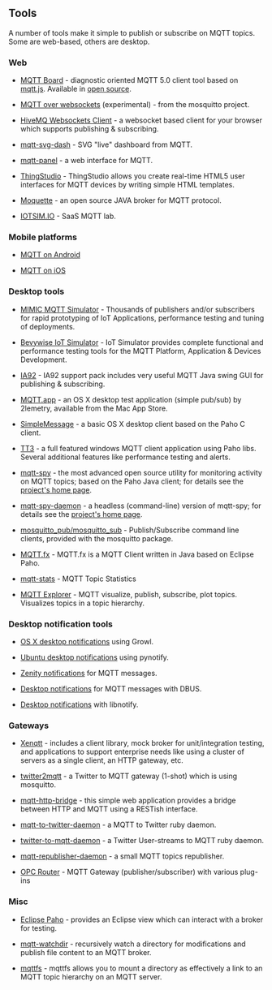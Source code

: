 ##  Tools 

A number of tools make it simple to publish or subscribe on MQTT topics. Some are web-based, others are desktop.

### Web

* [MQTT Board](https://mqttboard.flespi.io) - diagnostic oriented MQTT 5.0 client tool based on [mqtt.js](https://github.com/mqttjs). Available in [open source](https://github.com/flespi-software/mqtt-board).

*  [MQTT over websockets](http://test.mosquitto.org/ws.html) (experimental) - from the mosquitto project.

*  [HiveMQ Websockets Client](http://www.hivemq.com/demos/websocket-client/) - a websocket based client for your browser which supports publishing & subscribing.

*  [mqtt-svg-dash](https://github.com/jpmens/mqtt-svg-dash) - SVG "live" dashboard from MQTT.

*  [mqtt-panel](https://github.com/fabaff/mqtt-panel) - a web interface for MQTT.

* [ThingStudio](http://www.thingstud.io) - ThingStudio allows you create real-time HTML5 user interfaces for MQTT devices by writing simple HTML templates.

*  [Moquette](https://github.com/andsel/moquette ) - an open source JAVA broker for MQTT protocol.

*  [IOTSIM.IO](http://mqttlab.iotsim.io ) - SaaS MQTT lab.

### Mobile platforms

*  [MQTT on Android](mqtt_on_the_android_platform)

*  [MQTT on iOS](mqtt_on_ios)

### Desktop tools

*  [MIMIC MQTT Simulator](https://www.gambitcomm.com/site/mqttsimulator.php) - Thousands of publishers and/or subscribers for rapid prototyping of IoT Applications, performance testing and tuning of deployments.

*  [Bevywise IoT Simulator](https://www.bevywise.com/iot-simulator/) - IoT Simulator provides complete functional and performance testing tools for the MQTT Platform, Application & Devices Development.

*  [IA92](http://www-01.ibm.com/support/docview.wss?rs=171&uid=swg24006006&loc=en_US&cs=utf-8&lang=en) - IA92 support pack includes very useful MQTT Java swing GUI for publishing & subscribing.

*  [MQTT.app](https://itunes.apple.com/gb/app/mqtt/id560697602?mt=12 ) - an OS X desktop test application (simple pub/sub) by 2lemetry, available from the Mac App Store.

*  [SimpleMessage](http://www.banym.de/m2m/first-very-basic-mqtt-mac-app ) - a basic OS X desktop client based on the Paho C client.

*  [TT3](https://github.com/francoisvdm/TT3) - a full featured windows MQTT client application using Paho libs.  Several additional features like performance testing and alerts.

*  [mqtt-spy](http://kamilfb.github.io/mqtt-spy/) - the most advanced open source utility for monitoring activity on MQTT topics; based on the Paho Java client; for details see the [project's home page](http://kamilfb.github.io/mqtt-spy/).

*  [mqtt-spy-daemon](http://kamilfb.github.io/mqtt-spy/) - a headless (command-line) version of mqtt-spy; for details see the [project's home page](http://kamilfb.github.io/mqtt-spy/).

* [mosquitto_pub/mosquitto_sub](http://mosquitto.org) - Publish/Subscribe command line clients, provided with the mosquitto package.

* [MQTT.fx](http://mqttfx.org/) - MQTT.fx is a MQTT Client written in Java based on Eclipse Paho.

* [mqtt-stats](https://github.com/gambitcomminc/mqtt-stats) - MQTT Topic Statistics

* [MQTT Explorer](https://thomasnordquist.github.io/MQTT-Explorer/) - MQTT visualize, publish, subscribe, plot topics. Visualizes topics in a topic hierarchy.

### Desktop notification tools

*  [OS X desktop notifications](http://ceit.uq.edu.au/content/mqtt-and-growl) using Growl.

*  [Ubuntu desktop notifications](http://chemicaloliver.net/programming/first-steps-using-python-and-mqtt/) using pynotify.

*  [Zenity notifications](http://fabian-affolter.ch/blog/zenity-notifications-for-mqtt-messages/) for MQTT messages.

*  [Desktop notifications](http://fabian-affolter.ch/blog/desktop-notifications-for-mqtt-messages/) for MQTT messages with DBUS.

*  [Desktop notifications](http://fabian-affolter.ch/blog/mqtt-and-desktop-notifications/) with libnotify.

### Gateways

*  [Xenqtt](http://xenqtt.sf.net ) - includes a client library, mock broker for unit/integration testing, and applications to support enterprise needs like using a cluster of servers as a single client, an HTTP gateway, etc.

*  [twitter2mqtt](https://github.com/jpmens/twitter2mqtt) - a Twitter to MQTT gateway (1-shot) which is using mosquitto.

*  [mqtt-http-bridge](https://github.com/njh/mqtt-http-bridge ) - this simple web application provides a bridge between HTTP and MQTT using a RESTish interface.

*  [mqtt-to-twitter-daemon](https://github.com/bluewindthings/mqtt-to-twitter-daemon ) - a MQTT to Twitter ruby daemon.

*  [twitter-to-mqtt-daemon](https://github.com/bluewindthings/twitter-to-mqtt-daemon ) - a Twitter User-streams to MQTT ruby daemon.

*  [mqtt-republisher-daemon](https://github.com/bluewindthings/mqtt-republisher-daemon ) - a small MQTT topics republisher.

* [OPC Router](https://www.opc-router.com/4_1-mqtt-client-opc-router-plug-in-en/) - MQTT Gateway (publisher/subscriber) with various plug-ins

### Misc

*  [Eclipse Paho](http://eclipse.org/paho ) - provides an Eclipse view which can interact with a broker for testing.

*  [mqtt-watchdir](https://github.com/jpmens/mqtt-watchdir) - recursively watch a directory for modifications and publish file content to an MQTT broker.

*  [mqttfs](https://bitbucket.org/oojah/mqttfs) - mqttfs allows you to mount a directory as effectively a link to an MQTT topic hierarchy on an MQTT server.
